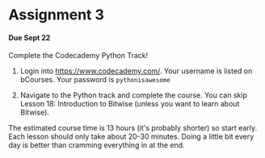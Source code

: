 
# Assignment 3

#### Due Sept 22

Complete the Codecademy Python Track!

1. Login into https://www.codecademy.com/. Your username is listed on bCourses. Your password is `pythonisawesome`

2. Navigate to the Python track and complete the course. 
You can skip Lesson 18: Introduction to Bitwise (unless you want to learn about Bitwise).

The estimated course time is 13 hours (it's probably shorter) so start early.  Each lesson should only take about 20-30 minutes. Doing a little bit every day is better than cramming everything in at the end.

